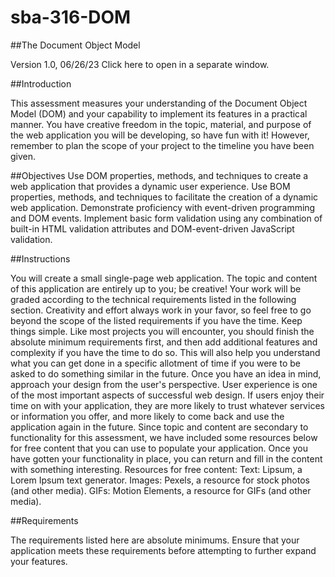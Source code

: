 # sba-316-DOM


##The Document Object Model

Version 1.0, 06/26/23 Click here to open in a separate window.

##Introduction

This assessment measures your understanding of the Document Object Model (DOM) and your capability to implement its features in a practical manner. You have creative freedom in the topic, material, and purpose of the web application you will be developing, so have fun with it! However, remember to plan the scope of your project to the timeline you have been given.


##Objectives
Use DOM properties, methods, and techniques to create a web application that provides a dynamic user experience.
Use BOM properties, methods, and techniques to facilitate the creation of a dynamic web application.
Demonstrate proficiency with event-driven programming and DOM events.
Implement basic form validation using any combination of built-in HTML validation attributes and DOM-event-driven JavaScript validation.

##Instructions

You will create a small single-page web application. The topic and content of this application are entirely up to you; be creative!
Your work will be graded according to the technical requirements listed in the following section. Creativity and effort always work in your favor, so feel free to go beyond the scope of the listed requirements if you have the time.
Keep things simple. Like most projects you will encounter, you should finish the absolute minimum requirements first, and then add additional features and complexity if you have the time to do so. This will also help you understand what you can get done in a specific allotment of time if you were to be asked to do something similar in the future.
Once you have an idea in mind, approach your design from the user's perspective. User experience is one of the most important aspects of successful web design. If users enjoy their time on with your application, they are more likely to trust whatever services or information you offer, and more likely to come back and use the application again in the future.
Since topic and content are secondary to functionality for this assessment, we have included some resources below for free content that you can use to populate your application. Once you have gotten your functionality in place, you can return and fill in the content with something interesting.
Resources for free content:
Text: Lipsum, a Lorem Ipsum text generator.
Images: Pexels, a resource for stock photos (and other media).
GIFs: Motion Elements, a resource for GIFs (and other media).

##Requirements

The requirements listed here are absolute minimums. Ensure that your application meets these requirements before attempting to further expand your features.
